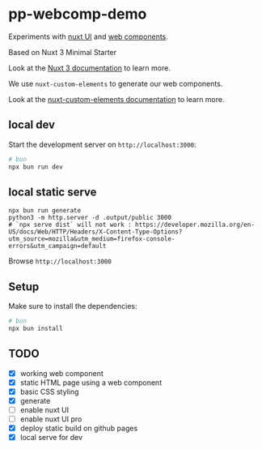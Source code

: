 # pp-webcomp-demo

Experiments with [nuxt UI](https://ui.nuxt.com/) and [web components](https://www.webcomponents.org/).

Based on Nuxt 3 Minimal Starter

Look at the [Nuxt 3 documentation](https://nuxt.com/docs/getting-started/introduction) to learn more.

We use `nuxt-custom-elements` to generate our web components.

Look at the [nuxt-custom-elements documentation](https://nuxt-custom-elements.grabarzundpartner.dev/) to learn more.


## local dev

Start the development server on `http://localhost:3000`:

```bash
# bun
npx bun run dev
```

## local static serve

```shell
npx bun run generate
python3 -m http.server -d .output/public 3000
# `npx serve dist` will not work : https://developer.mozilla.org/en-US/docs/Web/HTTP/Headers/X-Content-Type-Options?utm_source=mozilla&utm_medium=firefox-console-errors&utm_campaign=default
```

Browse `http://localhost:3000`


## Setup

Make sure to install the dependencies:

```bash
# bun
npx bun install
```

## TODO

* [x] working web component
* [x] static HTML page using a web component
* [x] basic CSS styling
* [x] generate
* [ ] enable nuxt UI
* [ ] enable nuxt UI pro
* [x] deploy static build on github pages
* [x] local serve for dev
